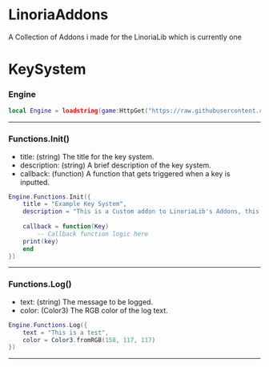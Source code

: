 # LinoriaAddons
A Collection of Addons i made for the LinoriaLib which is currently one

# KeySystem

### Engine
```lua
local Engine = loadstring(game:HttpGet("https://raw.githubusercontent.com/SeasonalKirito/LinoriaAddons/refs/heads/main/addons/KeySystem.lua"))()
```
---
### Functions.Init()
- title: (string) The title for the key system.
- description: (string) A brief description of the key system.
- callback: (function) A function that gets triggered when a key is inputted.
```lua
Engine.Functions.Init({
    title = "Example Key System",
    description = "This is a Custom addon to LinoriaLib's Addons, this was made by _seasonal_.",
    
    callback = function(Key)
        -- Callback function logic here
	print(key)
    end
})
```
---
### Functions.Log()
- text: (string) The message to be logged.
- color: (Color3) The RGB color of the log text.
```lua
Engine.Functions.Log({
    text = "This is a test",
    color = Color3.fromRGB(158, 117, 117)
})
```
---

